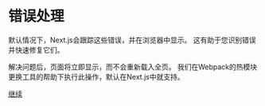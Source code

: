 # 错误处理

默认情况下，Next.js会跟踪这些错误，并在浏览器中显示。 这有助于您识别错误并快速修复它们。

解决问题后，页面将立即显示，而不会重新载入全页。 我们在Webpack的热模块更换工具的帮助下执行此操作，默认在Next.js中就支持。


[继续](./5-you-are-awesome.md)